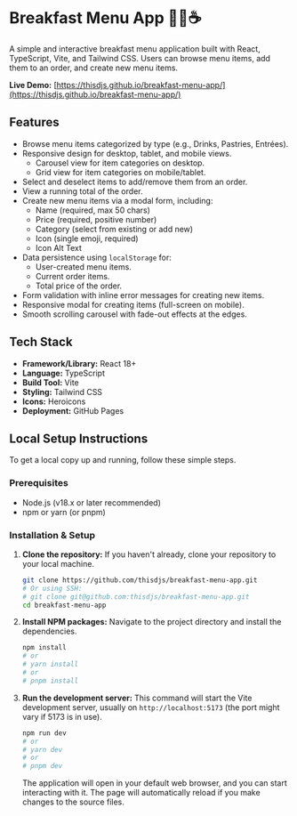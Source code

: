 # Breakfast Menu App 🍳🥞☕

A simple and interactive breakfast menu application built with React, TypeScript, Vite, and Tailwind CSS. Users can browse menu items, add them to an order, and create new menu items.

**Live Demo:** [https://thisdjs.github.io/breakfast-menu-app/](https://thisdjs.github.io/breakfast-menu-app/)

## Features

- Browse menu items categorized by type (e.g., Drinks, Pastries, Entrées).
- Responsive design for desktop, tablet, and mobile views.
  - Carousel view for item categories on desktop.
  - Grid view for item categories on mobile/tablet.
- Select and deselect items to add/remove them from an order.
- View a running total of the order.
- Create new menu items via a modal form, including:
  - Name (required, max 50 chars)
  - Price (required, positive number)
  - Category (select from existing or add new)
  - Icon (single emoji, required)
  - Icon Alt Text
- Data persistence using `localStorage` for:
  - User-created menu items.
  - Current order items.
  - Total price of the order.
- Form validation with inline error messages for creating new items.
- Responsive modal for creating items (full-screen on mobile).
- Smooth scrolling carousel with fade-out effects at the edges.

## Tech Stack

- **Framework/Library:** React 18+
- **Language:** TypeScript
- **Build Tool:** Vite
- **Styling:** Tailwind CSS
- **Icons:** Heroicons
- **Deployment:** GitHub Pages

## Local Setup Instructions

To get a local copy up and running, follow these simple steps.

### Prerequisites

- Node.js (v18.x or later recommended)
- npm or yarn (or pnpm)

### Installation & Setup

1.  **Clone the repository:**
    If you haven't already, clone your repository to your local machine.

    ```bash
    git clone https://github.com/thisdjs/breakfast-menu-app.git
    # Or using SSH:
    # git clone git@github.com:thisdjs/breakfast-menu-app.git
    cd breakfast-menu-app
    ```

2.  **Install NPM packages:**
    Navigate to the project directory and install the dependencies.

    ```bash
    npm install
    # or
    # yarn install
    # or
    # pnpm install
    ```

3.  **Run the development server:**
    This command will start the Vite development server, usually on `http://localhost:5173` (the port might vary if 5173 is in use).
    ```bash
    npm run dev
    # or
    # yarn dev
    # or
    # pnpm dev
    ```
    The application will open in your default web browser, and you can start interacting with it. The page will automatically reload if you make changes to the source files.
